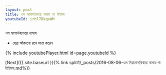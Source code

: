 ```yaml
---
layout: post
title: ওম হ্যাগার্ডহাভয়ে নামায গা টাইমস
youtubeId: irbl7DkgeWM
---
```

 
 
 ওম হ্যাগার্ডহাভয়ে নামায  
 
 -  যেব্রা আঁকানো রথে যাত্রা করেন 
 
  
 
  
 
 
 
 
 
 


{% include youtubePlayer.html id=page.youtubeId %}
 
[Next]({{ site.baseurl }}{% link  split1/_posts/2016-08-06-ওম নিয়ামাসরিথায়া নামায গা টাইমস.md%})
 
